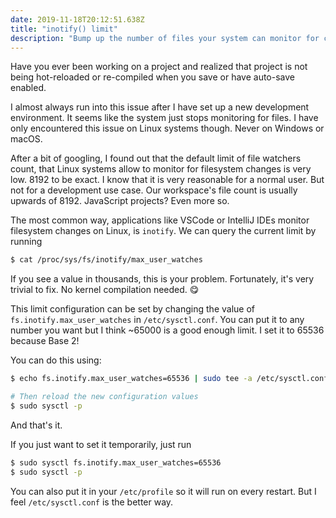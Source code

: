 ```yaml
---
date: 2019-11-18T20:12:51.638Z
title: "inotify() limit"
description: "Bump up the number of files your system can monitor for changes"
---
```

Have you ever been working on a project and realized that project is not being hot-reloaded or re-compiled when you save or have auto-save enabled.

I almost always run into this issue after I have set up a new development environment. It seems like the system just stops monitoring for files. I have only encountered this issue on Linux systems though. Never on Windows or macOS.

After a bit of googling, I found out that the default limit of file watchers count, that Linux systems allow to monitor for filesystem changes is very low. 8192 to be exact. I know that it is very reasonable for a normal user. But not for a development use case. Our workspace's file count is usually upwards of 8192. JavaScript projects? Even more so.

The most common way, applications like VSCode or IntelliJ IDEs monitor filesystem changes on Linux, is `inotify`. We can query the current limit by running
```bash
$ cat /proc/sys/fs/inotify/max_user_watches
```
If you see a value in thousands, this is your problem. Fortunately, it's very trivial to fix. No kernel compilation needed. 😋

This limit configuration can be set by changing the value of `fs.inotify.max_user_watches` in `/etc/sysctl.conf`. You can put it to any number you want but I think ~65000 is a good enough limit. I set it to 65536 because Base 2!

You can do this using:
```bash
$ echo fs.inotify.max_user_watches=65536 | sudo tee -a /etc/sysctl.conf

# Then reload the new configuration values
$ sudo sysctl -p
```
And that's it.

If you just want to set it temporarily, just run
```bash
$ sudo sysctl fs.inotify.max_user_watches=65536
$ sudo sysctl -p
```
You can also put it in your `/etc/profile` so it will run on every restart. But I feel `/etc/sysctl.conf` is the better way.
